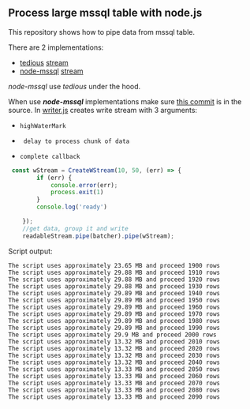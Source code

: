 ## Process large mssql table with node.js

This repository shows how to pipe data from mssql table.

There are 2 implementations:

* [tedious](https://github.com/tediousjs/tedious) [stream](./tedious/index.js)
* [node-mssql](https://github.com/tediousjs/node-mssql) [stream](./mssql/index.js)

_node-mssql_ use _tedious_ under the hood.



When use _**node-mssql**_ implementations make sure [this commit](https://github.com/danbeck/node-mssql/commit/c6894ee97c452a2b69fe0610a953d210884eb6db#diff-740c6ca62b823be279cef39ece34cf7e) is in the source.
In [writer.js](./writer.js) creates write stream with 3 arguments:

* `highWaterMark`

* ` delay to process chunk of data`

* `complete callback`

```js
 const wStream = CreateWStream(10, 50, (err) => {
        if (err) {
            console.error(err);
            process.exit(1)
        }
        console.log('ready')

    });
    //get data, group it and write
    readableStream.pipe(batcher).pipe(wStream);
```
Script output:

```
The script uses approximately 23.65 MB and proceed 1900 rows
The script uses approximately 29.88 MB and proceed 1910 rows
The script uses approximately 29.88 MB and proceed 1920 rows
The script uses approximately 29.88 MB and proceed 1930 rows
The script uses approximately 29.89 MB and proceed 1940 rows
The script uses approximately 29.89 MB and proceed 1950 rows
The script uses approximately 29.89 MB and proceed 1960 rows
The script uses approximately 29.89 MB and proceed 1970 rows
The script uses approximately 29.89 MB and proceed 1980 rows
The script uses approximately 29.89 MB and proceed 1990 rows
The script uses approximately 29.9 MB and proceed 2000 rows
The script uses approximately 13.32 MB and proceed 2010 rows
The script uses approximately 13.32 MB and proceed 2020 rows
The script uses approximately 13.32 MB and proceed 2030 rows
The script uses approximately 13.32 MB and proceed 2040 rows
The script uses approximately 13.33 MB and proceed 2050 rows
The script uses approximately 13.33 MB and proceed 2060 rows
The script uses approximately 13.33 MB and proceed 2070 rows
The script uses approximately 13.33 MB and proceed 2080 rows
The script uses approximately 13.33 MB and proceed 2090 rows
```